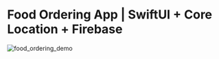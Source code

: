 # Food Ordering App | SwiftUI + Core Location + Firebase

![food_ordering_demo](https://github.com/lakarpusky/ios-path/assets/25494196/85e42e2c-7b07-46a2-9ecd-38e3b5cdd3bf)
